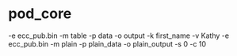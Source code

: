 # pod_core

-e ecc_pub.bin -m table -p data -o output -k first_name -v Kathy
-e ecc_pub.bin -m plain -p plain_data -o plain_output -s 0 -c 10

